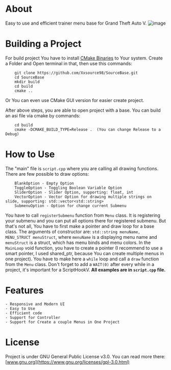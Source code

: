 # About
Easy to use and efficient trainer menu base for Grand Theft Auto V. 
![image](https://user-images.githubusercontent.com/36642285/103153771-316e2a00-4793-11eb-8450-5c98af361ad6.png)

# Building a Project
For build project You have to install [CMake Binaries](https://cmake.org/download/) to Your system. 
Create a Folder and Open terminal in that, then use this commands: 
```
    git clone https://github.com/Xxsource98/SourceBase.git
    cd SourceBase
    mkdir build
    cd build
    cmake ..
```
Or You can even use CMake GUI version for easier create project.

After above steps, you are able to open project with a base. You can build an asi file via cmake by commands:
```
    cd build
    cmake -DCMAKE_BUILD_TYPE=Release .  (You can change Release to a Debug)
```

# How to Use
The "main" file is `script.cpp` where you are calling all drawing functions. There are few possible to draw options: 
```
    BlankOption - Empty Option
    ToggleOption - Toggling Boolean Variable Option
    SliderOption - Slider Option, supporting: float, int
    VectorOption - Vector Option for drawing multiple strings on slide, supporting: std::vector<std::string>
    SubmenuOption - Option for change current Submenu
```
You have to call `registerSubmenu` function from `Menu` class. It is registering your submenu and you can put all options there for registered submenu.
But that's not all, You have to first make a pointer and draw loop for a base class. The arguments of constructor are: `std::string menuName, MENU_STRUCT menuStruct`, where `menuName` is a displaying menu name and `menuStruct` is a struct, which has menu binds and menu colors. In the `MainLoop` void function, you have to create a pointer (I recommend to use a smart pointer, I used shared_ptr, because You can create multiple menus in one project). You have to make here a `while` loop and call a `draw` function from the `Menu` class. Don't forget to add a `WAIT(0)` after every while in a project, it's important for a ScriptHookV.
<b>All examples are in `script.cpp` file.</b>


# Features
```
- Responsive and Modern UI
- Easy to Use
- Efficient code
- Support for Controller
- Support for Create a couple Menus in One Project
```

# License
Project is under GNU General Public License v3.0. You can read more there: [www.gnu.org](https://www.gnu.org/licenses/gpl-3.0.html)
